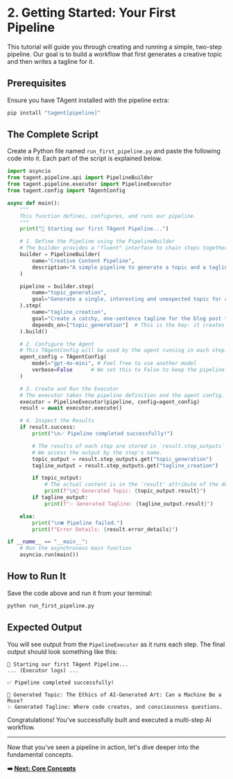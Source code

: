 # 2. Getting Started: Your First Pipeline

This tutorial will guide you through creating and running a simple, two-step pipeline. Our goal is to build a workflow that first generates a creative topic and then writes a tagline for it.

## Prerequisites

Ensure you have TAgent installed with the pipeline extra:
```bash
pip install "tagent[pipeline]"
```

## The Complete Script

Create a Python file named `run_first_pipeline.py` and paste the following code into it. Each part of the script is explained below.

```python
import asyncio
from tagent.pipeline.api import PipelineBuilder
from tagent.pipeline.executor import PipelineExecutor
from tagent.config import TAgentConfig

async def main():
    """
    This function defines, configures, and runs our pipeline.
    """
    print("🚀 Starting our first TAgent Pipeline...")

    # 1. Define the Pipeline using the PipelineBuilder
    # The builder provides a "fluent" interface to chain steps together.
    builder = PipelineBuilder(
        name="Creative Content Pipeline",
        description="A simple pipeline to generate a topic and a tagline."
    )

    pipeline = builder.step(
        name="topic_generation",
        goal="Generate a single, interesting and unexpected topic for a tech blog post. For example: 'The Philosophy of Underwater Basket Weaving in the Digital Age'."
    ).step(
        name="tagline_creation",
        goal="Create a catchy, one-sentence tagline for the blog post topic provided by the previous step.",
        depends_on=["topic_generation"]  # This is the key: it creates the dependency!
    ).build()

    # 2. Configure the Agent
    # This TAgentConfig will be used by the agent running in each step.
    agent_config = TAgentConfig(
        model="gpt-4o-mini", # Feel free to use another model
        verbose=False      # We set this to False to keep the pipeline output clean
    )

    # 3. Create and Run the Executor
    # The executor takes the pipeline definition and the agent config.
    executor = PipelineExecutor(pipeline, config=agent_config)
    result = await executor.execute()

    # 4. Inspect the Results
    if result.success:
        print("\n✅ Pipeline completed successfully!")

        # The results of each step are stored in `result.step_outputs`
        # We access the output by the step's name.
        topic_output = result.step_outputs.get("topic_generation")
        tagline_output = result.step_outputs.get("tagline_creation")

        if topic_output:
            # The actual content is in the 'result' attribute of the default output model
            print(f"\n🧠 Generated Topic: {topic_output.result}")
        if tagline_output:
            print(f"✨ Generated Tagline: {tagline_output.result}")

    else:
        print("\n❌ Pipeline failed.")
        print(f"Error Details: {result.error_details}")

if __name__ == "__main__":
    # Run the asynchronous main function
    asyncio.run(main())

```

## How to Run It

Save the code above and run it from your terminal:

```bash
python run_first_pipeline.py
```

## Expected Output

You will see output from the `PipelineExecutor` as it runs each step. The final output should look something like this:

```
🚀 Starting our first TAgent Pipeline...
... (Executor logs) ...

✅ Pipeline completed successfully!

🧠 Generated Topic: The Ethics of AI-Generated Art: Can a Machine Be a Muse?
✨ Generated Tagline: Where code creates, and consciousness questions.
```

Congratulations! You've successfully built and executed a multi-step AI workflow.

---

Now that you've seen a pipeline in action, let's dive deeper into the fundamental concepts.

**➡️ [Next: Core Concepts](./03_core_concepts.md)**
